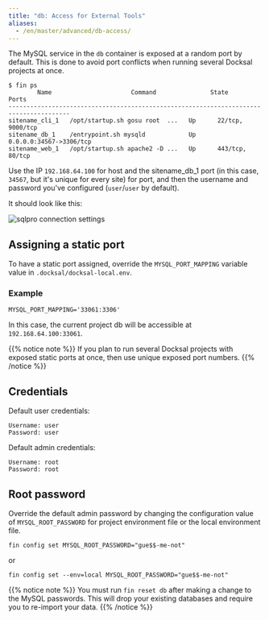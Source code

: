 ```yaml
---
title: "db: Access for External Tools"
aliases:
  - /en/master/advanced/db-access/
---
```



The MySQL service in the `db` container is exposed at a random port by default.
This is done to avoid port conflicts when running several Docksal projects at once.

```
$ fin ps
        Name                      Command               State            Ports
---------------------------------------------------------------------------------------
sitename_cli_1   /opt/startup.sh gosu root  ...   Up      22/tcp, 9000/tcp
sitename_db_1    /entrypoint.sh mysqld            Up      0.0.0.0:34567->3306/tcp
sitename_web_1   /opt/startup.sh apache2 -D ...   Up      443/tcp, 80/tcp
```

Use the IP `192.168.64.100` for host and the sitename_db_1 port (in this case, `34567`, but it's unique for every site) for port, and then the username and password you've configured (`user`/`user` by default).

It should look like this:

![sqlpro connection settings](/images/db-access-sqlpro.png)

## Assigning a static port

To have a static port assigned, override the `MYSQL_PORT_MAPPING` variable value in `.docksal/docksal-local.env`.

### Example

```
MYSQL_PORT_MAPPING='33061:3306'
```

In this case, the current project db will be accessible at `192.168.64.100:33061`.

{{% notice note %}}
If you plan to run several Docksal projects with exposed static ports at once, then use unique exposed port numbers.
{{% /notice %}}

## Credentials

Default user credentials:

```
Username: user
Password: user
```

Default admin credentials:

```
Username: root
Password: root
```

## Root password

Override the default admin password by changing the configuration value of `MYSQL_ROOT_PASSWORD` for project environment file or the local environment file.

```
fin config set MYSQL_ROOT_PASSWORD="gue$$-me-not"
```
or
```
fin config set --env=local MYSQL_ROOT_PASSWORD="gue$$-me-not"
```

{{% notice note %}}
You must run `fin reset db` after making a change to the MySQL passwords. This will drop your existing databases and require you to re-import your data.
{{% /notice %}}
